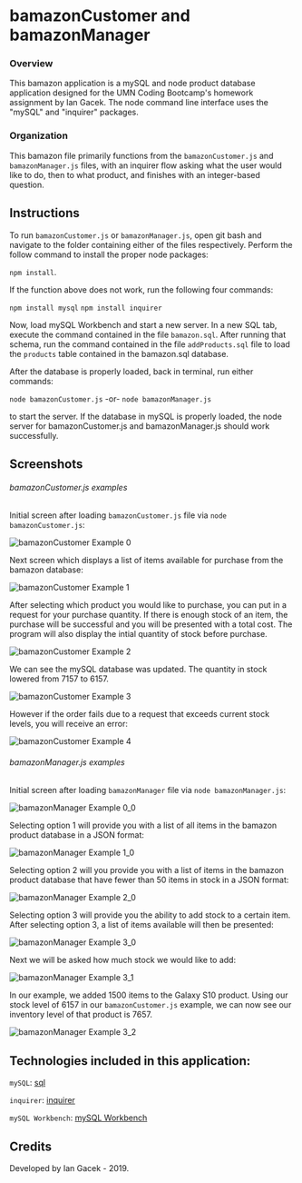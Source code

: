 # bamazonCustomer and bamazonManager

### Overview

This bamazon application is a mySQL and node product database application designed for the UMN Coding Bootcamp's homework assignment by Ian Gacek. The node command line interface uses the "mySQL" and "inquirer" packages.

### Organization

This bamazon file primarily functions from the `bamazonCustomer.js` and `bamazonManager.js` files, with an inquirer flow asking what the user would like to do, then to what product, and finishes with an integer-based question.

## Instructions

To run `bamazonCustomer.js` or `bamazonManager.js`, open git bash and navigate to the folder containing either of the files respectively. Perform the follow command to install the proper node packages:

`npm install`.

If the function above does not work, run the following four commands:

`npm install mysql`
`npm install inquirer`

Now, load mySQL Workbench and start a new server. In a new SQL tab, execute the command contained in the file `bamazon.sql`. After running that schema, run the command contained in the file `addProducts.sql` file to load the `products` table contained in the bamazon.sql database.

After the database is properly loaded, back in terminal, run either commands:

`node bamazonCustomer.js`
-or-
`node bamazonManager.js`

to start the server. If the database in mySQL is properly loaded, the node server for bamazonCustomer.js and bamazonManager.js should work successfully.

## Screenshots

###### bamazonCustomer.js examples

Initial screen after loading `bamazonCustomer.js` file via `node bamazonCustomer.js`:

![bamazonCustomer Example 0](/assets/screenshots/bamazonCustomer0.png)

Next screen which displays a list of items available for purchase from the bamazon database:

![bamazonCustomer Example 1](/assets/screenshots/bamazonCustomer1.png)

After selecting which product you would like to purchase, you can put in a request for your purchase quantity. If there is enough stock of an item, the purchase will be successful and you will be presented with a total cost. The program will also display the intial quantity of stock before purchase.

![bamazonCustomer Example 2](/assets/screenshots/bamazonCustomer2.png)

We can see the mySQL database was updated. The quantity in stock lowered from 7157 to 6157.

![bamazonCustomer Example 3](/assets/screenshots/bamazonCustomer3.png)

However if the order fails due to a request that exceeds current stock levels, you will receive an error:

![bamazonCustomer Example 4](/assets/screenshots/bamazonCustomer4.png)

###### bamazonManager.js examples

Initial screen after loading `bamazonManager` file via `node bamazonManager.js`:

![bamazonManager Example 0_0](/assets/screenshots/bamazonManager0_0.png)

Selecting option 1 will provide you with a list of all items in the bamazon product database in a JSON format:

![bamazonManager Example 1_0](/assets/screenshots/bamazonManager1_0.png)

Selecting option 2 will you provide you with a list of items in the bamazon product database that have fewer than 50 items in stock in a JSON format:

![bamazonManager Example 2_0](/assets/screenshots/bamazonManager2_0.png)

Selecting option 3 will provide you the ability to add stock to a certain item. After selecting option 3, a list of items available will then be presented:

![bamazonManager Example 3_0](/assets/screenshots/bamazonManager3_0.png)

Next we will be asked how much stock we would like to add:

![bamazonManager Example 3_1](/assets/screenshots/bamazonManager3_1.png)

In our example, we added 1500 items to the Galaxy S10 product. Using our stock level of 6157 in our `bamazonCustomer.js` example, we can now see our inventory level of that product is 7657.

![bamazonManager Example 3_2](/assets/screenshots/bamazonManager3_2.png)

## Technologies included in this application: 

`mySQL`:
[sql](https://www.npmjs.com/package/mysql)

`inquirer`:
[inquirer](https://www.npmjs.com/package/inquirer)

`mySQL Workbench`:
[mySQL Workbench](https://www.mysql.com/products/workbench/)

## Credits

Developed by Ian Gacek - 2019.